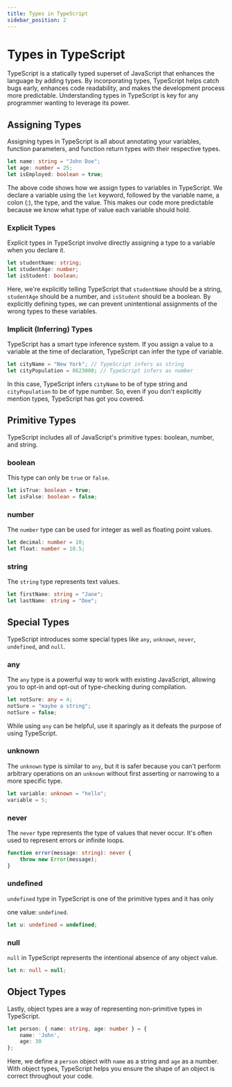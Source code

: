 ```yaml
---
title: Types in TypeScript
sidebar_position: 2
---
```


# Types in TypeScript

TypeScript is a statically typed superset of JavaScript that enhances the language by adding types. By incorporating types, TypeScript helps catch bugs early, enhances code readability, and makes the development process more predictable. Understanding types in TypeScript is key for any programmer wanting to leverage its power.

## Assigning Types

Assigning types in TypeScript is all about annotating your variables, function parameters, and function return types with their respective types.

```typescript
let name: string = "John Doe";
let age: number = 25;
let isEmployed: boolean = true;
```

The above code shows how we assign types to variables in TypeScript. We declare a variable using the `let` keyword, followed by the variable name, a colon (:), the type, and the value. This makes our code more predictable because we know what type of value each variable should hold.

### Explicit Types

Explicit types in TypeScript involve directly assigning a type to a variable when you declare it. 

```typescript
let studentName: string;
let studentAge: number;
let isStudent: boolean;
```

Here, we're explicitly telling TypeScript that `studentName` should be a string, `studentAge` should be a number, and `isStudent` should be a boolean. By explicitly defining types, we can prevent unintentional assignments of the wrong types to these variables.

### Implicit (Inferring) Types

TypeScript has a smart type inference system. If you assign a value to a variable at the time of declaration, TypeScript can infer the type of variable.

```typescript
let cityName = "New York"; // TypeScript infers as string
let cityPopulation = 8623000; // TypeScript infers as number
```

In this case, TypeScript infers `cityName` to be of type string and `cityPopulation` to be of type number. So, even if you don't explicitly mention types, TypeScript has got you covered.

## Primitive Types

TypeScript includes all of JavaScript's primitive types: boolean, number, and string.

### boolean

This type can only be `true` or `false`.

```typescript
let isTrue: boolean = true;
let isFalse: boolean = false;
```

### number

The `number` type can be used for integer as well as floating point values.

```typescript
let decimal: number = 10;
let float: number = 10.5;
```

### string

The `string` type represents text values.

```typescript
let firstName: string = "Jane";
let lastName: string = "Doe";
```

## Special Types

TypeScript introduces some special types like `any`, `unknown`, `never`, `undefined`, and `null`.

### any

The `any` type is a powerful way to work with existing JavaScript, allowing you to opt-in and opt-out of type-checking during compilation.

```typescript
let notSure: any = 4;
notSure = "maybe a string";
notSure = false;
```

While using `any` can be helpful, use it sparingly as it defeats the purpose of using TypeScript.

### unknown

The `unknown` type is similar to `any`, but it is safer because you can't perform arbitrary operations on an `unknown` without first asserting or narrowing to a more specific type.

```typescript
let variable: unknown = "hello";
variable = 5;
```

### never

The `never` type represents the type of values that never occur. It's often used to represent errors or infinite loops.

```typescript
function error(message: string): never {
    throw new Error(message);
}
```

### undefined 

`undefined` type in TypeScript is one of the primitive types and it has only

 one value: `undefined`.

```typescript
let u: undefined = undefined;
```

### null

`null` in TypeScript represents the intentional absence of any object value.

```typescript
let n: null = null;
```

## Object Types

Lastly, object types are a way of representing non-primitive types in TypeScript.

```typescript
let person: { name: string, age: number } = {
    name: 'John',
    age: 30
};
```

Here, we define a `person` object with `name` as a string and `age` as a number. With object types, TypeScript helps you ensure the shape of an object is correct throughout your code.

